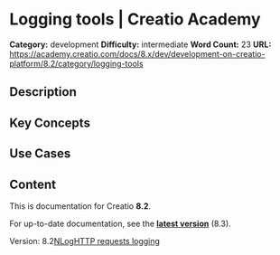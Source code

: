 # Logging tools | Creatio Academy

**Category:** development **Difficulty:** intermediate **Word Count:** 23
**URL:**
https://academy.creatio.com/docs/8.x/dev/development-on-creatio-platform/8.2/category/logging-tools

## Description

## Key Concepts

## Use Cases

## Content

This is documentation for Creatio **8.2**.

For up-to-date documentation, see the
**[latest version](/docs/8.x/dev/development-on-creatio-platform/category/logging-tools)**
(8.3).

Version:
8.2[NLog](/docs/8.x/dev/development-on-creatio-platform/8.2/development-tools/logging/nlog)[HTTP requests logging](/docs/8.x/dev/development-on-creatio-platform/8.2/development-tools/logging/logging-of-http-requests-net-core)
